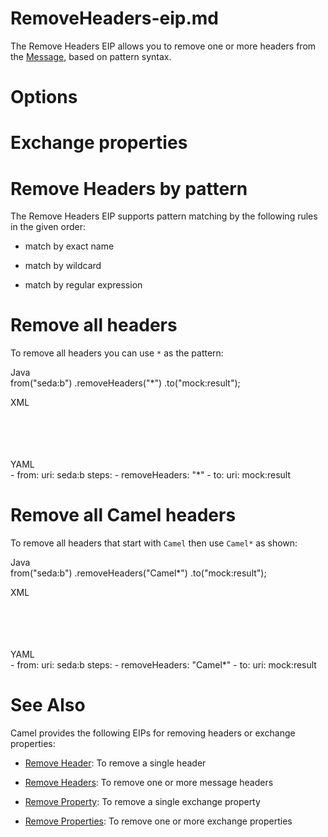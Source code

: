 # RemoveHeaders-eip.md

The Remove Headers EIP allows you to remove one or more headers from the
[Message](#message.adoc), based on pattern syntax.

# Options

# Exchange properties

# Remove Headers by pattern

The Remove Headers EIP supports pattern matching by the following rules
in the given order:

-   match by exact name

-   match by wildcard

-   match by regular expression

# Remove all headers

To remove all headers you can use `*` as the pattern:

Java  
from("seda:b")
.removeHeaders("\*")
.to("mock:result");

XML  
<route>  
<from uri="seda:b"/>  
<removeHeaders pattern="*"/>  
<to uri="mock:result"/>  
</route>

YAML  
\- from:
uri: seda:b
steps:
\- removeHeaders: "\*"
\- to:
uri: mock:result

# Remove all Camel headers

To remove all headers that start with `Camel` then use `Camel*` as
shown:

Java  
from("seda:b")
.removeHeaders("Camel\*")
.to("mock:result");

XML  
<route>  
<from uri="seda:b"/>  
<removeHeaders pattern="Camel*"/>  
<to uri="mock:result"/>  
</route>

YAML  
\- from:
uri: seda:b
steps:
\- removeHeaders: "Camel\*"
\- to:
uri: mock:result

# See Also

Camel provides the following EIPs for removing headers or exchange
properties:

-   [Remove Header](#removeHeader-eip.adoc): To remove a single header

-   [Remove Headers](#removeHeaders-eip.adoc): To remove one or more
    message headers

-   [Remove Property](#removeProperty-eip.adoc): To remove a single
    exchange property

-   [Remove Properties](#removeProperties-eip.adoc): To remove one or
    more exchange properties
